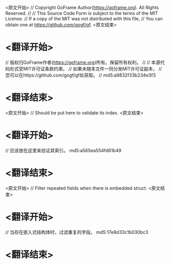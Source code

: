 
<原文开始>
// Copyright GoFrame Author(https://goframe.org). All Rights Reserved.
//
// This Source Code Form is subject to the terms of the MIT License.
// If a copy of the MIT was not distributed with this file,
// You can obtain one at https://github.com/gogf/gf.
<原文结束>

# <翻译开始>
// 版权归GoFrame作者(https://goframe.org)所有。保留所有权利。
//
// 本源代码形式受MIT许可证条款约束。
// 如果未随本文件一同分发MIT许可证副本，
// 您可以在https://github.com/gogf/gf处获取。
// md5:a9832f33b234e3f3
# <翻译结束>


<原文开始>
// Should be put here to validate its index.
<原文结束>

# <翻译开始>
// 应该放在这里来验证其索引。 md5:a565ea554fd61b49
# <翻译结束>


<原文开始>
// Filter repeated fields when there is embedded struct.
<原文结束>

# <翻译开始>
// 当存在嵌入式结构体时，过滤重复的字段。 md5:17e8d33c1b030bc3
# <翻译结束>

